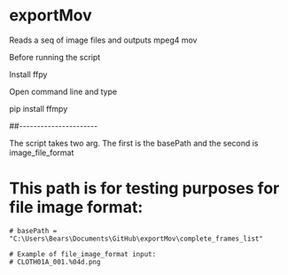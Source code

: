 # exportMov

Reads a seq of image files and outputs mpeg4 mov

Before running the script

Install ffpy

Open command line and type

pip install ffmpy

##----------------------

The script takes two arg. The first is the basePath and the second is image_file_format

  # This path is for testing purposes for file image format:
	# basePath = "C:\Users\Bears\Documents\GitHub\exportMov\complete_frames_list"

	# Example of file_image_format input:
	# CLOTH01A_001.%04d.png
